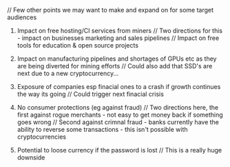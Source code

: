 // Few other points we may want to make and expand on for some target audiences

1. Impact on free hosting/CI services from miners 
// Two directions for this - impact on businesses marketing and sales pipelines
// Impact on free tools for education & open source projects 

2. Impact on manufacturing pipelines and shortages of GPUs etc as they are being diverted for mining efforts
// Could also add that SSD's are next due to a new cryptocurrency...

3. Exposure of companies esp finacial ones to a crash if growth continues the way its going
// Could trigger next finacial crisis

4. No consumer protections (eg against fraud)
// Two directions here, the first against rogue merchants - not easy to get money back if something goes wrong
// Second against crimnal fraud - banks currently have the ability to reverse some transactions - this isn't possible with cryptocurrencies

5. Potential to loose currency if the password is lost
// This is a really huge downside
